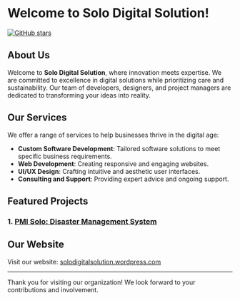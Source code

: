 # Welcome to Solo Digital Solution! 

[![GitHub stars](https://img.shields.io/github/stars/Solo-Digital-Solution?style=social)](https://github.com/Solo-Digital-Solution)

## About Us

Welcome to **Solo Digital Solution**, where innovation meets expertise. We are committed to excellence in digital solutions while prioritizing care and sustainability. Our team of developers, designers, and project managers are dedicated to transforming your ideas into reality.

## Our Services
We offer a range of services to help businesses thrive in the digital age:
- **Custom Software Development**: Tailored software solutions to meet specific business requirements.
- **Web Development**: Creating responsive and engaging websites.
- **UI/UX Design**: Crafting intuitive and aesthetic user interfaces.
- **Consulting and Support**: Providing expert advice and ongoing support.

## Featured Projects

### 1. [PMI Solo: Disaster Management System](https://github.com/Solo-Digital-Solution/sds-pmi-project)

## Our Website

Visit our website: [solodigitalsolution.wordpress.com](https://solodigitalsolution.wordpress.com/)

---

Thank you for visiting our organization! We look forward to your contributions and involvement.

